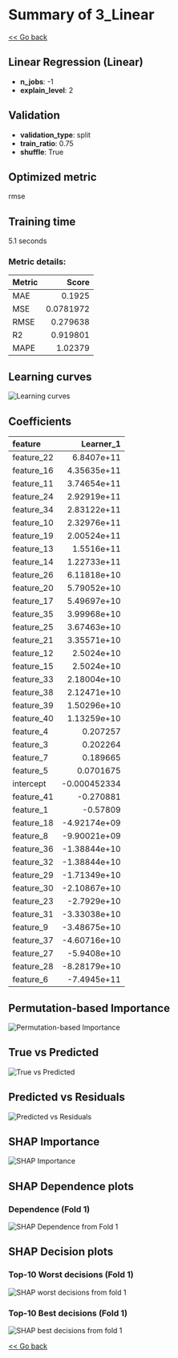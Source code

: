 # Summary of 3_Linear

[<< Go back](../README.md)


## Linear Regression (Linear)
- **n_jobs**: -1
- **explain_level**: 2

## Validation
 - **validation_type**: split
 - **train_ratio**: 0.75
 - **shuffle**: True

## Optimized metric
rmse

## Training time

5.1 seconds

### Metric details:
| Metric   |     Score |
|:---------|----------:|
| MAE      | 0.1925    |
| MSE      | 0.0781972 |
| RMSE     | 0.279638  |
| R2       | 0.919801  |
| MAPE     | 1.02379   |



## Learning curves
![Learning curves](learning_curves.png)

## Coefficients
| feature    |    Learner_1 |
|:-----------|-------------:|
| feature_22 |  6.8407e+11  |
| feature_16 |  4.35635e+11 |
| feature_11 |  3.74654e+11 |
| feature_24 |  2.92919e+11 |
| feature_34 |  2.83122e+11 |
| feature_10 |  2.32976e+11 |
| feature_19 |  2.00524e+11 |
| feature_13 |  1.5516e+11  |
| feature_14 |  1.22733e+11 |
| feature_26 |  6.11818e+10 |
| feature_20 |  5.79052e+10 |
| feature_17 |  5.49697e+10 |
| feature_35 |  3.99968e+10 |
| feature_25 |  3.67463e+10 |
| feature_21 |  3.35571e+10 |
| feature_12 |  2.5024e+10  |
| feature_15 |  2.5024e+10  |
| feature_33 |  2.18004e+10 |
| feature_38 |  2.12471e+10 |
| feature_39 |  1.50296e+10 |
| feature_40 |  1.13259e+10 |
| feature_4  |  0.207257    |
| feature_3  |  0.202264    |
| feature_7  |  0.189665    |
| feature_5  |  0.0701675   |
| intercept  | -0.000452334 |
| feature_41 | -0.270881    |
| feature_1  | -0.57809     |
| feature_18 | -4.92174e+09 |
| feature_8  | -9.90021e+09 |
| feature_36 | -1.38844e+10 |
| feature_32 | -1.38844e+10 |
| feature_29 | -1.71349e+10 |
| feature_30 | -2.10867e+10 |
| feature_23 | -2.7929e+10  |
| feature_31 | -3.33038e+10 |
| feature_9  | -3.48675e+10 |
| feature_37 | -4.60716e+10 |
| feature_27 | -5.9408e+10  |
| feature_28 | -8.28179e+10 |
| feature_6  | -7.4945e+11  |


## Permutation-based Importance
![Permutation-based Importance](permutation_importance.png)
## True vs Predicted

![True vs Predicted](true_vs_predicted.png)


## Predicted vs Residuals

![Predicted vs Residuals](predicted_vs_residuals.png)



## SHAP Importance
![SHAP Importance](shap_importance.png)

## SHAP Dependence plots

### Dependence (Fold 1)
![SHAP Dependence from Fold 1](learner_fold_0_shap_dependence.png)

## SHAP Decision plots

### Top-10 Worst decisions (Fold 1)
![SHAP worst decisions from fold 1](learner_fold_0_shap_worst_decisions.png)
### Top-10 Best decisions (Fold 1)
![SHAP best decisions from fold 1](learner_fold_0_shap_best_decisions.png)

[<< Go back](../README.md)
